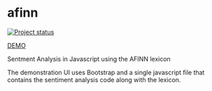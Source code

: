 # afinn

[![Project status](https://img.shields.io/badge/Project%20Status-Complete-brightgreen.svg)](#status)

[DEMO](https://darenr.github.io/afinn/)

Sentment Analysis in Javascript using the AFINN lexicon

The demonstration UI uses Bootstrap and a single javascript file that contains
the sentiment analysis code along with the lexicon.

